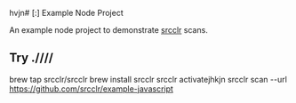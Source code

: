 hvjn# [:] Example Node Project

An example node project to demonstrate [srcclr](https://www.srcclr.com) scans.

## Try .////


brew tap srcclr/srcclr
brew install srcclr
srcclr activatejhkjn
srcclr scan --url https://github.com/srcclr/example-javascript

